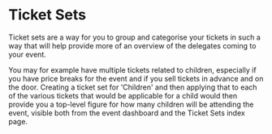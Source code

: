 # Ticket Sets

Ticket sets are a way for you to group and categorise your tickets in such a way that will help provide more of an overview of the delegates coming to your event.

You may for example have multiple tickets related to children, especially if you have price breaks for the event and if you sell tickets in advance and on the door. Creating a ticket set for 'Children' and then applying that to each of the various tickets that would be applicable for a child would then provide you a top-level figure for how many children will be attending the event, visible both from the event dashboard and the Ticket Sets index page.